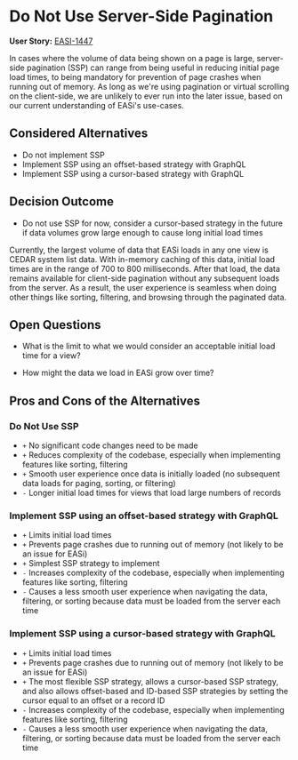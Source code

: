 # Do Not Use Server-Side Pagination

**User Story:** [EASI-1447](https://jiraent.cms.gov/browse/EASI-1447)

In cases where the volume of data being shown on a page is large, server-side pagination (SSP) can range from being useful in reducing initial page load times, to being mandatory for prevention of page crashes when running out of memory. As long as we're using pagination or virtual scrolling on the client-side, we are unlikely to ever run into the later issue, based on our current understanding of EASi's use-cases.

## Considered Alternatives

* Do not implement SSP
* Implement SSP using an offset-based strategy with GraphQL
* Implement SSP using a cursor-based strategy with GraphQL

## Decision Outcome

* Do not use SSP for now, consider a cursor-based strategy in the future if data volumes grow large enough to cause long initial load times

Currently, the largest volume of data that EASi loads in any one view is CEDAR system list data. With in-memory caching of this data, initial load times are in the range of 700 to 800 milliseconds. After that load, the data remains available for client-side pagination without any subsequent loads from the server. As a result, the user experience is seamless when doing other things like sorting, filtering, and browsing through the paginated data.

## Open Questions

- What is the limit to what we would consider an acceptable initial load time for a view?

- How might the data we load in EASi grow over time?

## Pros and Cons of the Alternatives

### Do Not Use SSP

* `+` No significant code changes need to be made
* `+` Reduces complexity of the codebase, especially when implementing features like sorting, filtering
* `+` Smooth user experience once data is initially loaded (no subsequent data loads for paging, sorting, or filtering)
* `-` Longer initial load times for views that load large numbers of records

### Implement SSP using an offset-based strategy with GraphQL

* `+` Limits initial load times
* `+` Prevents page crashes due to running out of memory (not likely to be an issue for EASi)
* `+` Simplest SSP strategy to implement
* `-` Increases complexity of the codebase, especially when implementing features like sorting, filtering
* `-` Causes a less smooth user experience when navigating the data, filtering, or sorting because data must be loaded from the server each time

### Implement SSP using a cursor-based strategy with GraphQL

* `+` Limits initial load times
* `+` Prevents page crashes due to running out of memory (not likely to be an issue for EASi)
* `+` The most flexible SSP strategy, allows a cursor-based SSP strategy, and also allows offset-based and ID-based SSP strategies by setting the cursor equal to an offset or a record ID
* `-` Increases complexity of the codebase, especially when implementing features like sorting, filtering
* `-` Causes a less smooth user experience when navigating the data, filtering, or sorting because data must be loaded from the server each time
